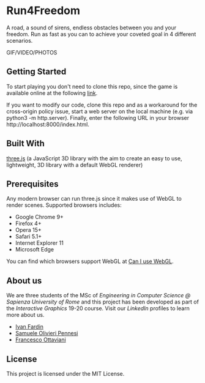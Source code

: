 # Run4Freedom
A road, a sound of sirens, endless obstacles between you and your freedom.
Run as fast as you can to achieve your coveted goal in 4 different scenarios.

GIF/VIDEO/PHOTOS

## Getting Started
To start playing you don't need to clone this repo, since the game is available online at the following [link]().

If you want to modify our code, clone this repo and as a workaround for the cross-origin policy issue, start a web server on the local machine (e.g. via python3 -m http.server). Finally, enter the following URL in your browser http://localhost:8000/index.html.

## Built With
[three.js](https://threejs.org/) (a JavaScript 3D library with the aim to create an easy to use, lightweight, 3D library with a default WebGL renderer)

## Prerequisites
Any modern browser can run three.js since it makes use of WebGL to render scenes. Supported browsers includes:

- Google Chrome 9+
- Firefox 4+
- Opera 15+
- Safari 5.1+
- Internet Explorer 11
- Microsoft Edge

You can find which browsers support WebGL at [Can I use WebGL](https://caniuse.com/webgl).

## About us
We are three students of the MSc of *Engineering in Computer Science @ Sapienza University of Rome* and this project has been developed as part of the *Interactive Graphics* 19-20 course. Visit our *LinkedIn* profiles to learn more about us.

- [Ivan Fardin](https://www.linkedin.com/in/ivan-fardin-304a001a3/)
- [Samuele Olivieri Pennesi]()
- [Francesco Ottaviani](https://www.linkedin.com/in/francesco-ottaviani-bbb1a3187/)

## License
This project is licensed under the MIT License.
